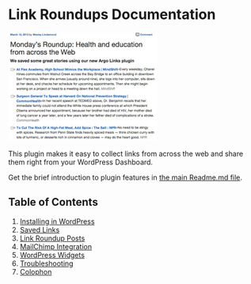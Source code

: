 # Link Roundups Documentation

![link roundup](img/published-roundup.png)

This plugin makes it easy to collect links from across the web and share them right from your WordPress Dashboard.

Get the brief introduction to plugin features in [the main Readme.md file](https://github.com/INN/link-roundups/blob/master/README.md).

## Table of Contents

1. [Installing in WordPress](installation.md)
1. [Saved Links](saved-links.md)
1. [Link Roundup Posts](link-roundups.md)
1. [MailChimp Integration](mailchimp.md)
1. [WordPress Widgets](widgets.md)
1. [Troubleshooting](troubleshooting.md)
1. [Colophon](colophon.md)
